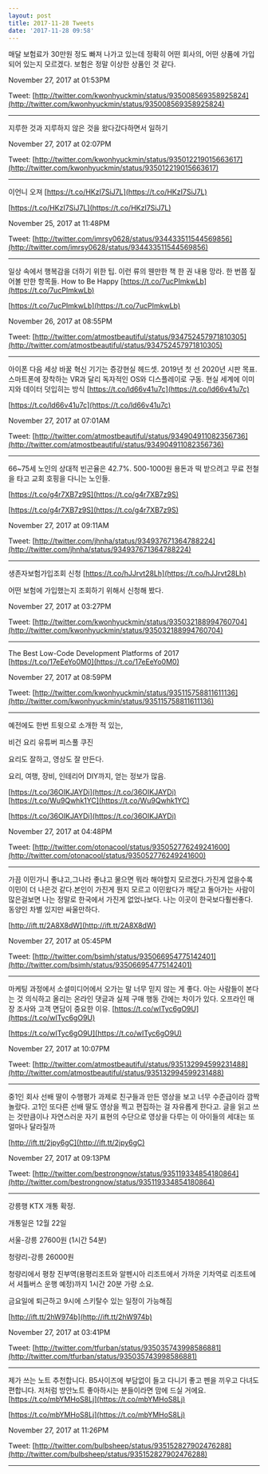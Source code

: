 ```yaml
---
layout: post
title: 2017-11-28 Tweets
date: '2017-11-28 09:58'
---
```


매달 보험료가 30만원 정도 빠져 나가고 있는데 정확히 어떤 회사의, 어떤 상품에 가입되어 있는지 모르겠다. 보험은 정말 이상한 상품인 것 같다.

November 27, 2017 at 01:53PM

Tweet: [http://twitter.com/kwonhyuckmin/status/935008569358925824](http://twitter.com/kwonhyuckmin/status/935008569358925824)

---

지루한 것과 지루하지 않은 것을 왔다갔다하면서 일하기

November 27, 2017 at 02:07PM

Tweet: [http://twitter.com/kwonhyuckmin/status/935012219015663617](http://twitter.com/kwonhyuckmin/status/935012219015663617)

---

이언니 오져 [https://t.co/HKzI7SiJ7L](https://t.co/HKzI7SiJ7L)

[https://t.co/HKzI7SiJ7L](https://t.co/HKzI7SiJ7L)

November 25, 2017 at 11:48PM

Tweet: [http://twitter.com/imrsy0628/status/934433511544569856](http://twitter.com/imrsy0628/status/934433511544569856)

---

일상 속에서 행복감을 더하기 위한 팁. 이런 류의 웬만한 책 한 권 내용 망라. 한 번쯤 짚어볼 만한 항목들. How to Be Happy [https://t.co/7ucPImkwLb](https://t.co/7ucPImkwLb)

[https://t.co/7ucPImkwLb](https://t.co/7ucPImkwLb)

November 26, 2017 at 08:55PM

Tweet: [http://twitter.com/atmostbeautiful/status/934752457971810305](http://twitter.com/atmostbeautiful/status/934752457971810305)

---

아이폰 다음 세상 바꿀 혁신 기기는 증강현실 헤드셋. 2019년 첫 선 2020년 시판 목표. 스마트폰에 장착하는 VR과 달리 독자적인 OS와 디스플레이로 구동. 현실 세계에 이미지와 데이터 덧입히는 방식 [https://t.co/ld66v41u7c](https://t.co/ld66v41u7c)

[https://t.co/ld66v41u7c](https://t.co/ld66v41u7c)

November 27, 2017 at 07:01AM

Tweet: [http://twitter.com/atmostbeautiful/status/934904911082356736](http://twitter.com/atmostbeautiful/status/934904911082356736)

---

66~75세 노인의 상대적 빈곤율은 42.7%. 500-1000원 용돈과 떡 받으려고 무료 전철을 타고 교회 호핑을 다니는 노인들.

[https://t.co/g4r7XB7z9S](https://t.co/g4r7XB7z9S)

[https://t.co/g4r7XB7z9S](https://t.co/g4r7XB7z9S)

November 27, 2017 at 09:11AM

Tweet: [http://twitter.com/jhnha/status/934937671364788224](http://twitter.com/jhnha/status/934937671364788224)

---

생존자보험가입조회 신청 [https://t.co/hJJrvt28Lh](https://t.co/hJJrvt28Lh)

어떤 보험에 가입했는지 조회하기 위해서 신청해 봤다.

November 27, 2017 at 03:27PM

Tweet: [http://twitter.com/kwonhyuckmin/status/935032188994760704](http://twitter.com/kwonhyuckmin/status/935032188994760704)

---

The Best Low-Code Development Platforms of 2017 [https://t.co/17eEeYo0M0](https://t.co/17eEeYo0M0)

November 27, 2017 at 08:59PM

Tweet: [http://twitter.com/kwonhyuckmin/status/935115758811611136](http://twitter.com/kwonhyuckmin/status/935115758811611136)

---

예전에도 한번 트윗으로 소개한 적 있는,

비건 요리 유튜버 피스풀 쿠진

요리도 잘하고, 영상도 잘 만든다.

요리, 여행, 장비, 인테리어 DIY까지, 얻는 정보가 많음.

[https://t.co/36OIKJAYDi](https://t.co/36OIKJAYDi) [https://t.co/Wu9Qwhk1YC](https://t.co/Wu9Qwhk1YC)

[https://t.co/36OIKJAYDi](https://t.co/36OIKJAYDi)

November 27, 2017 at 04:48PM

Tweet: [http://twitter.com/otonacool/status/935052776249241600](http://twitter.com/otonacool/status/935052776249241600)

---

가끔 이민가니 좋냐고,그나라 좋냐고 물으면 뭐라 해야할지 모르겠다.가진게 없을수록 이민이 더 나은것 같다.본인이 가진게 뭔지 모르고 이민왔다가 깨닫고 돌아가는 사람이 많은걸보면 나는 정말로 한국에서 가진게 없었나보다. 나는 이곳이 한국보다훨씬좋다. 동양인 차별 있지만 싸울만하다.

[http://ift.tt/2A8X8dW](http://ift.tt/2A8X8dW)

November 27, 2017 at 05:45PM

Tweet: [http://twitter.com/bsimh/status/935066954775142401](http://twitter.com/bsimh/status/935066954775142401)

---

마케팅 과정에서 소셜미디어에서 오가는 말 너무 믿지 않는 게 좋다. 아는 사람들이 본다는 것 의식하고 올리는 온라인 댓글과 실제 구매 행동 간에는 차이가 있다. 오프라인 매장 조사와 고객 면담이 중요한 이유. [https://t.co/wITyc6gO9U](https://t.co/wITyc6gO9U)

[https://t.co/wITyc6gO9U](https://t.co/wITyc6gO9U)

November 27, 2017 at 10:07PM

Tweet: [http://twitter.com/atmostbeautiful/status/935132994599231488](http://twitter.com/atmostbeautiful/status/935132994599231488)

---

중1인 회사 선배 딸이 수행평가 과제로 친구들과 만든 영상을 보고 너무 수준급이라 깜짝 놀랐다. 고1인 또다른 선배 딸도 영상을 찍고 편집하는 걸 자유롭게 한다고. 글을 읽고 쓰는 것만큼이나 자연스러운 자기 표현의 수단으로 영상을 다루는 이 아이들의 세대는 또 얼마나 달라질까

[http://ift.tt/2jpy6gC](http://ift.tt/2jpy6gC)

November 27, 2017 at 09:13PM

Tweet: [http://twitter.com/bestrongnow/status/935119334854180864](http://twitter.com/bestrongnow/status/935119334854180864)

---

강릉행 KTX 개통 확정.

개통일은 12월 22일

서울-강릉 27600원 \(1시간 54분\)

청량리-강릉 26000원

청량리에서 평창 진부역\(용평리조트와 알펜시아 리조트에서 가까운 기차역로 리조트에서 셔틀버스 운행 예정\)까지 1시간 20분 가량 소요.

금요일에 퇴근하고 9시에 스키탈수 있는 일정이 가능해짐

[http://ift.tt/2hW974b](http://ift.tt/2hW974b)

November 27, 2017 at 03:41PM

Tweet: [http://twitter.com/tfurban/status/935035743998586881](http://twitter.com/tfurban/status/935035743998586881)

---

제가 쓰는 노트 추천합니다. B5사이즈에 부담없이 들고 다니기 좋고 펜을 끼우고 다녀도 편합니다. 저처럼 방안노트 좋아하시는 분들이라면 맘에 드실 거에요. [https://t.co/mbYMHoS8Lj](https://t.co/mbYMHoS8Lj)

[https://t.co/mbYMHoS8Lj](https://t.co/mbYMHoS8Lj)

November 27, 2017 at 11:26PM

Tweet: [http://twitter.com/bulbsheep/status/935152827902476288](http://twitter.com/bulbsheep/status/935152827902476288)

---



